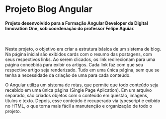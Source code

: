 <h1>Projeto Blog Angular</h1>

<h4>Projeto desenvolvido para a Formação Angular Developer da Digital Innovation One, sob coordenação do professor Felipe Aguiar.</h4>
<br>
  <p>Neste projeto, o objetivo era criar a estrutura básica de um sistema de blog. Na página inicial são exibidos cards com o resumo das postagens, com seus respectivos links.
    Ao serem clicados, os link redirecionam para uma página concebida para exibir os artigos. Cada link faz com que seu respectivo artigo seja renderizado. Tudo em uma única página, sem que se tenha a necessidade da criação de uma para cada conteúdo.

    
  O Angular utiliza um sistema de rotas, que permite que todo conteúdo seja recebido em uma única página (Single Page Aplication). Em um arquivo separado, são criados objetos com o conteúdo em questão, imagens, títulos e texto. Depois, esse conteúdo é recuperado via typescript e exibido no HTML, o que torna mais fácil a manutenção e organização de todo o projeto.  
    
</p> 
